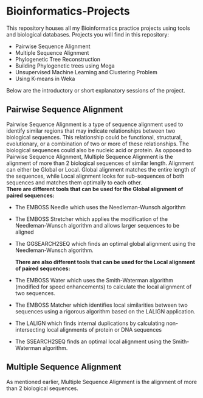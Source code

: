 # Bioinformatics-Projects
This repository houses all my Bioinformatics practice projects using tools and biological databases. Projects you will find in this repository:
* Pairwise Sequence Alignment
* Multiple Sequence Alignment
* Phylogenetic Tree Reconstruction
* Building Phylogenetic trees using Mega
* Unsupervised Machine Learning and Clustering Problem
* Using K-means in Weka

Below are the introductory or short explanatory sessions of the project.
## Pairwise Sequence Alignment
Pairwise Sequence Alignment is a type of sequence alignment used to identify similar regions that may indicate relationships between two biological sequences. This relationship could be functional, structural, evolutionary, or a combination of two or more of these relationships. The biological sequences could also be nucleic acid or protein. As opposed to Pairwise Sequence Alignment, Multiple Sequence Alignment is the alignment of more than 2 biological sequences of similar length. 
Alignment can either be Global or Local. Global alignment matches the entire length of the sequences, while Local alignment looks for sub-sequences of both sequences and matches them optimally to each other.  
**There are different tools that can be used for the Global alignment of paired sequences:** 
* The EMBOSS Needle which uses the Needleman-Wunsch algorithm
* The EMBOSS Stretcher which applies the modification of the Needleman-Wunsch algorithm and allows larger sequences to be aligned
* The GGSEARCH2SEQ which finds an optimal global alignment using the Needleman-Wunsch algorithm.

  **There are also different tools that can be used for the Local alignment of paired sequences:**

  
* The EMBOSS Water which uses the Smith-Waterman algorithm (modified for speed enhancements) to calculate the local alignment of two sequences.
* The EMBOSS Matcher which identifies local similarities between two sequences using a rigorous algorithm based on the LALIGN application.
* The LALIGN which finds internal duplications by calculating non-intersecting local alignments of protein or DNA sequences
* The SSEARCH2SEQ finds an optimal local alignment using the Smith-Waterman algorithm.
## Multiple Sequence Alignment
As mentioned earlier, Multiple Sequence Alignment is the alignment of more than 2 biological sequences.
